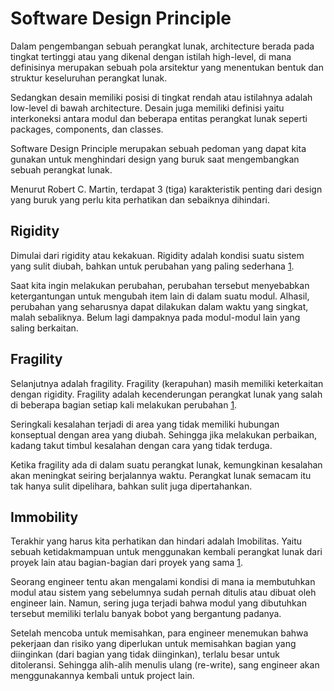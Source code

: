 # Software Design Principle

Dalam pengembangan sebuah perangkat lunak, architecture berada pada tingkat tertinggi atau yang dikenal dengan istilah high-level, di mana definisinya merupakan sebuah pola arsitektur yang menentukan bentuk dan struktur keseluruhan  perangkat lunak. 

Sedangkan desain memiliki posisi di tingkat rendah atau istilahnya adalah low-level di bawah architecture. Desain juga memiliki definisi yaitu interkoneksi antara modul dan beberapa entitas perangkat lunak seperti packages, components, dan classes.

Software Design Principle merupakan sebuah pedoman yang dapat kita gunakan untuk menghindari design yang buruk saat mengembangkan sebuah perangkat lunak. 

Menurut Robert C. Martin, terdapat 3 (tiga) karakteristik penting dari design yang buruk yang perlu kita perhatikan dan sebaiknya dihindari.

## Rigidity

Dimulai dari rigidity atau kekakuan. Rigidity adalah kondisi suatu sistem yang sulit diubah, bahkan untuk perubahan yang paling sederhana [1](http://www.cvc.uab.es/shared/teach/a21291/temes/object_oriented_design/materials_adicionals/principles_and_patterns.pdf). 

Saat kita ingin melakukan perubahan, perubahan tersebut menyebabkan ketergantungan untuk mengubah item lain di dalam suatu modul. Alhasil, perubahan yang seharusnya dapat dilakukan dalam waktu yang singkat,  malah sebaliknya. Belum lagi dampaknya pada modul-modul lain yang saling berkaitan.

## Fragility

Selanjutnya adalah fragility. Fragility (kerapuhan) masih memiliki keterkaitan dengan rigidity. Fragility adalah kecenderungan perangkat lunak yang salah di beberapa bagian setiap kali melakukan perubahan [1](http://www.cvc.uab.es/shared/teach/a21291/temes/object_oriented_design/materials_adicionals/principles_and_patterns.pdf).

Seringkali kesalahan terjadi di area yang tidak memiliki hubungan konseptual dengan area yang diubah. Sehingga jika melakukan perbaikan, kadang takut timbul kesalahan dengan cara yang tidak terduga.

Ketika fragility ada di dalam suatu perangkat lunak, kemungkinan kesalahan akan meningkat seiring berjalannya waktu. Perangkat lunak semacam itu tak hanya sulit dipelihara, bahkan sulit juga dipertahankan.

## Immobility

Terakhir yang harus kita perhatikan dan hindari adalah Imobilitas. Yaitu sebuah ketidakmampuan untuk menggunakan kembali perangkat lunak dari proyek lain atau bagian-bagian dari proyek yang sama [1](http://www.cvc.uab.es/shared/teach/a21291/temes/object_oriented_design/materials_adicionals/principles_and_patterns.pdf).

Seorang engineer tentu akan mengalami kondisi di mana ia membutuhkan modul atau sistem yang sebelumnya sudah pernah ditulis atau dibuat oleh engineer lain. Namun, sering juga terjadi bahwa modul yang dibutuhkan tersebut memiliki terlalu banyak bobot yang bergantung padanya.

Setelah mencoba untuk memisahkan, para engineer menemukan bahwa pekerjaan dan risiko yang diperlukan untuk memisahkan bagian yang diinginkan (dari bagian yang tidak diinginkan), terlalu besar untuk ditoleransi. Sehingga alih-alih menulis ulang (re-write), sang engineer akan menggunakannya kembali untuk project lain.